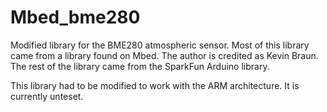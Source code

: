 # Mbed_bme280
Modified library for the BME280 atmospheric sensor.
Most of this library came from a library found on Mbed. The author is credited as Kevin Braun.
The rest of the library came from the SparkFun Arduino library.

This library had to be modified to work with the ARM architecture. It is currently unteset.
